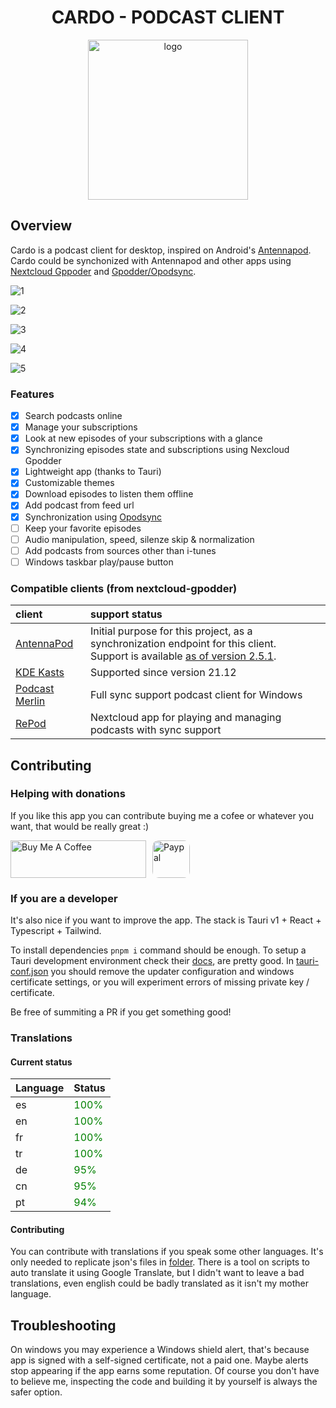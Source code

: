<h1 align="center">CARDO - PODCAST CLIENT</h1>
<p align="center">
    <a href="https://cardo-podcast.github.io">
        <img src="https://raw.githubusercontent.com/cardo-podcast/cardo/master/src-tauri/icons/icon.png" alt="logo" width="256" height="256" />
    </a>
</p>

## Overview

Cardo is a podcast client for desktop, inspired on Android's [Antennapod](https://antennapod.org/). Cardo could be synchonized with Antennapod and other apps using [Nextcloud Gppoder](https://github.com/thrillfall/nextcloud-gpodder/) and [Gpodder/Opodsync](https://github.com/kd2org/opodsync).

![1](assets/readme/1.png)

![2](assets/readme/2.png)

![3](assets/readme/3.png)

![4](assets/readme/4.png)

![5](assets/readme/5.png)

### Features

- [x] Search podcasts online
- [x] Manage your subscriptions
- [x] Look at new episodes of your subscriptions with a glance
- [x] Synchronizing episodes state and subscriptions using Nexcloud Gpodder
- [x] Lightweight app (thanks to Tauri)
- [x] Customizable themes
- [x] Download episodes to listen them offline
- [x] Add podcast from feed url
- [x] Synchronization using [Opodsync](https://github.com/kd2org/opodsync)
- [ ] Keep your favorite episodes
- [ ] Audio manipulation, speed, silenze skip & normalization
- [ ] Add podcasts from sources other than i-tunes
- [ ] Windows taskbar play/pause button

### Compatible clients (from nextcloud-gpodder)

| client                                                                                                  | support status                                                                                                                                                                        |
| :------------------------------------------------------------------------------------------------------ | :------------------------------------------------------------------------------------------------------------------------------------------------------------------------------------ |
| [AntennaPod](https://antennapod.org)                                                                    | Initial purpose for this project, as a synchronization endpoint for this client.<br> Support is available [as of version 2.5.1](https://github.com/AntennaPod/AntennaPod/pull/5243/). |
| [KDE Kasts](https://apps.kde.org/de/kasts/)                                                             | Supported since version 21.12                                                                                                                                                         |
| [Podcast Merlin](https://github.com/yoyoooooooooo/Podcast-Merlin--Nextcloud-Gpodder-Client-For-Windows) | Full sync support podcast client for Windows                                                                                                                                          |
| [RePod](https://apps.nextcloud.com/apps/repod)                                                          | Nextcloud app for playing and managing podcasts with sync support                                                                                                                     |

## Contributing

### Helping with donations

If you like this app you can contribute buying me a cofee or whatever you want, that would be really great :)

<div style="display: inline-flex; gap: 10px; align-items: center">
    <a href="https://www.buymeacoffee.com/n0vella" target="_blank" rel="noopener">
        <img src="https://cdn.buymeacoffee.com/buttons/v2/default-yellow.png" alt="Buy Me A Coffee" style="height: 60px !important;width: 217px !important;"
        >
    </a>
    <a href="https://www.paypal.com/paypalme/adriannovella" target="_blank" rel="noopener">
        <img src="https://www.paypalobjects.com/webstatic/icon/pp196.png" alt="Paypal" width="60" height="60" style="border-radius: 10px" />
    </a>
</div>

### If you are a developer

It's also nice if you want to improve the app. The stack is Tauri v1 + React + Typescript + Tailwind.

To install dependencies `pnpm i` command should be enough. To setup a Tauri development environment check their [docs](https://tauri.app/v1/guides/getting-started/prerequisites), are pretty good.
In [tauri-conf.json](/src-tauri/tauri.conf.json) you should remove the updater configuration and windows certificate settings, or you will experiment errors of missing private key / certificate.

Be free of summiting a PR if you get something good!

### Translations

#### Current status

<!-- TRANSLATION-TABLE-START -->

<table>
  <thead>
    <tr>
      <th>Language</th>
      <th>Status</th>
    </tr>
  </thead>
  <tbody>
     <tr>
      <td>es</td>
      <td style="color: green;">100%</td>
    </tr>
     <tr>
      <td>en</td>
      <td style="color: green;">100%</td>
    </tr>
     <tr>
      <td>fr</td>
      <td style="color: green;">100%</td>
    </tr>
     <tr>
      <td>tr</td>
      <td style="color: green;">100%</td>
    </tr>
     <tr>
      <td>de</td>
      <td style="color: green;">95%</td>
    </tr>
     <tr>
      <td>cn</td>
      <td style="color: green;">95%</td>
    </tr>
     <tr>
      <td>pt</td>
      <td style="color: green;">94%</td>
    </tr>
  </tbody>
</table>

<!-- TRANSLATION-TABLE-END -->

#### Contributing

You can contribute with translations if you speak some other languages.
It's only needed to replicate json's files in [folder](resources/translations). There is a tool on scripts to auto translate it using Google Translate, but I didn't want to leave a bad translations, even english could be badly translated as it isn't my mother language.

## Troubleshooting

On windows you may experience a Windows shield alert, that's because app is signed with a self-signed certificate, not a paid one. Maybe alerts stop appearing if the app earns some reputation. Of course you don't have to believe me, inspecting the code and building it by yourself is always the safer option.
